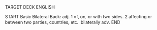 TARGET DECK
ENGLISH

START
Basic
Bilateral
Back: adj. 1 of, on, or with two sides. 2 affecting or between two parties, countries, etc.  bilaterally adv.
END
